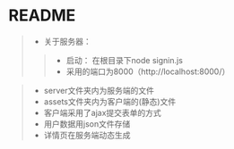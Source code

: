 # README
> * 关于服务器：
> > * 启动： 在根目录下node signin.js
> > * 采用的端口为8000（http://localhost:8000/）

> * server文件夹内为服务端的文件
> * assets文件夹内为客户端的(静态)文件
> * 客户端采用了ajax提交表单的方式
> * 用户数据用json文件存储
> * 详情页在服务端动态生成